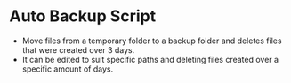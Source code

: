 # Auto Backup Script
  - Move files from a temporary folder to a backup folder and deletes files that were created over 3 days.
  - It can be edited to suit specific paths and deleting files created over a specific amount of days.
